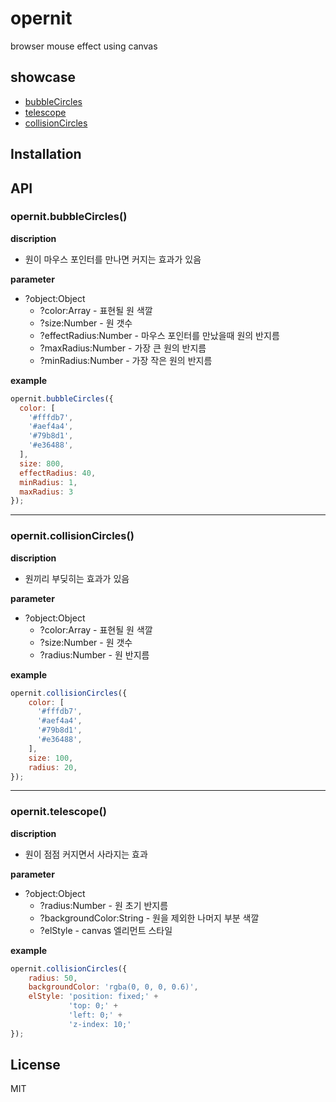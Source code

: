 # opernit

browser mouse effect using canvas

## showcase
* [bubbleCircles](https://sjshin1121.github.io/opernit/example/bubbleCircles.html)
* [telescope](https://sjshin1121.github.io/opernit/example/telescope.html)
* [collisionCircles](https://sjshin1121.github.io/opernit/example/collisionCircles.html)

## Installation


## API

### opernit.bubbleCircles()

**discription**
 * 원이 마우스 포인터를 만나면 커지는 효과가 있음

**parameter**
 * ?object:Object
    * ?color:Array - 표현될 원 색깔
    * ?size:Number - 원 갯수
    * ?effectRadius:Number - 마우스 포인터를 만났을때 원의 반지름
    * ?maxRadius:Number - 가장 큰 원의 반지름
    * ?minRadius:Number - 가장 작은 원의 반지름

**example**
```javascript
opernit.bubbleCircles({
  color: [
    '#fffdb7',
    '#aef4a4',
    '#79b8d1',
    '#e36488',
  ],
  size: 800,
  effectRadius: 40,
  minRadius: 1,
  maxRadius: 3
});
```
***

### opernit.collisionCircles()

**discription**
 * 원끼리 부딪히는 효과가 있음

**parameter**
 * ?object:Object
    * ?color:Array - 표현될 원 색깔
    * ?size:Number - 원 갯수
    * ?radius:Number - 원 반지름

**example**
```javascript
opernit.collisionCircles({
    color: [
      '#fffdb7',
      '#aef4a4',
      '#79b8d1',
      '#e36488',
    ],
    size: 100,
    radius: 20,
});
```
***

### opernit.telescope()

**discription**
 * 원이 점점 커지면서 사라지는 효과

**parameter**
 * ?object:Object
    * ?radius:Number - 원 초기 반지름
    * ?backgroundColor:String - 원을 제외한 나머지 부분 색깔
    * ?elStyle - canvas 엘리먼트 스타일

**example**
```javascript
opernit.collisionCircles({
    radius: 50,
    backgroundColor: 'rgba(0, 0, 0, 0.6)',
    elStyle: 'position: fixed;' +
             'top: 0;' +
             'left: 0;' +
             'z-index: 10;'
});
```

## License

MIT
